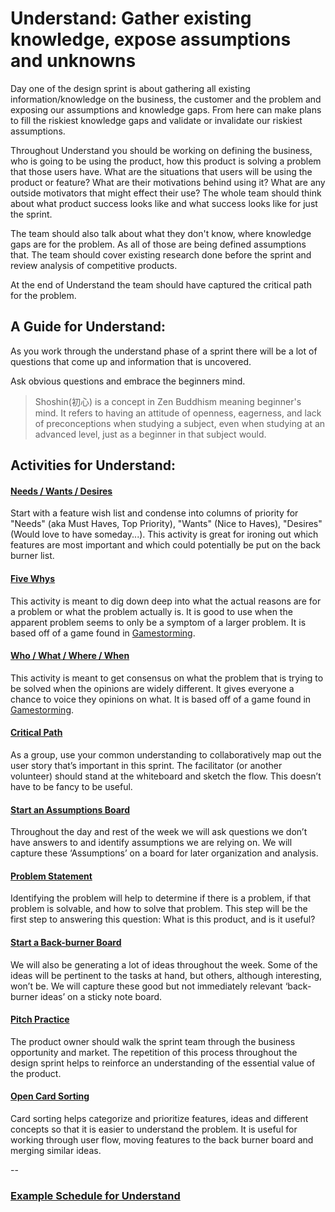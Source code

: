 # Understand: Gather existing knowledge, expose assumptions and unknowns

Day one of the design sprint is about gathering all existing information/knowledge on the business, the customer and the problem and exposing our assumptions and knowledge gaps. From here can make plans to fill the riskiest knowledge gaps and validate or invalidate our riskiest assumptions.

Throughout Understand you should be working on defining the business, who is going to be using the product, how this product is solving a problem that those users have. What are the situations that users will be using the product or feature? What are their motivations behind using it? What are any outside motivators that might effect their use? The whole team should think about what product success looks like and what success looks like for just the sprint.

The team should also talk about what they don't know, where knowledge gaps are for the problem. As all of those are being defined assumptions that. The team should cover existing research done before the sprint and review analysis of competitive products.

At the end of Understand the team should have captured the critical path for the problem.

## A Guide for Understand:

As you work through the understand phase of a sprint there will be a lot of questions that come up and information that is uncovered.

Ask obvious questions and embrace the beginners mind.

> Shoshin\(初心\) is a concept in Zen Buddhism meaning beginner's mind. It refers to having an attitude of openness, eagerness, and lack of preconceptions when studying a subject, even when studying at an advanced level, just as a beginner in that subject would.

## Activities for Understand:

#### [Needs / Wants / Desires](../exercises/needs-wants-desires.md)

Start with a feature wish list and condense into columns of priority for "Needs" \(aka Must Haves, Top Priority\), "Wants" \(Nice to Haves\), "Desires" \(Would love to have someday...\). This activity is great for ironing out which features are most important and which could potentially be put on the back burner list.

#### [Five Whys](../exercises/five-whys.md)

This activity is meant to dig down deep into what the actual reasons are for a problem or what the problem actually is. It is good to use when the apparent problem seems to only be a symptom of a larger problem. It is based off of a game found in [Gamestorming](http://www.gamestorming.com/games-for-problem-solving/the-5-whys/).

#### [Who / What / Where / When](../exercises/who-what-when-where.md)

This activity is meant to get consensus on what the problem that is trying to be solved when the opinions are widely different. It gives everyone a chance to voice they opinions on what. It is based off of a game found in [Gamestorming](http://www.gamestorming.com/games-for-any-meeting/help-me-understand/).

#### [Critical Path](../exercises/critical-path.md)

As a group, use your common understanding to collaboratively map out the user story that’s important in this sprint. The facilitator \(or another volunteer\) should stand at the whiteboard and sketch the flow. This doesn’t have to be fancy to be useful.

#### [Start an Assumptions Board](../exercises/assumptions.md)

Throughout the day and rest of the week we will ask questions we don’t have answers to and identify assumptions we are relying on. We will capture these ‘Assumptions’ on a board for later organization and analysis.

#### [Problem Statement](../exercises/problem-statement.md)

Identifying the problem will help to determine if there is a problem, if that problem is solvable, and how to solve that problem. This step will be the first step to answering this question: What is this product, and is it useful?

#### [Start a Back-burner Board](../exercises/back-burner.md)

We will also be generating a lot of ideas throughout the week. Some of the ideas will be pertinent to the tasks at hand, but others, although interesting, won’t be. We will capture these good but not immediately relevant ‘back-burner ideas’ on a sticky note board.

#### [Pitch Practice](../exercises/pitch-practice.md)

The product owner should walk the sprint team through the business opportunity and market. The repetition of this process throughout the design sprint helps to reinforce an understanding of the essential value of the product.

#### [Open Card Sorting](../exercises/card-sorting.md)

Card sorting helps categorize and prioritize features, ideas and different concepts so that it is easier to understand the problem. It is useful for working through user flow, moving features to the back burner board and merging similar ideas.

--

### [Example Schedule for Understand](schedule.md)

